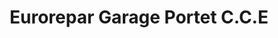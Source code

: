 ---
title: "Eurorepar Garage Portet C.C.E"
url: /palaminy/eurorepar-garage-portet-c-c-e/
shop: Autowerkstatt
---